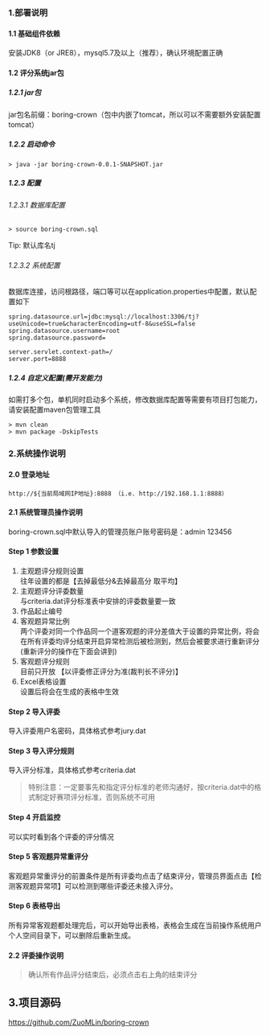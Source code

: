 ### 1.部署说明
#### 1.1 基础组件依赖
安装JDK8（or JRE8），mysql5.7及以上（推荐），确认环境配置正确
#### 1.2 评分系统jar包
##### 1.2.1 jar包
jar包名前缀：boring-crown（包中内嵌了tomcat，所以可以不需要额外安装配置tomcat）  
##### 1.2.2 启动命令  
```
> java -jar boring-crown-0.0.1-SNAPSHOT.jar
```
##### 1.2.3 配置
###### 1.2.3.1 数据库配置
```
> source boring-crown.sql
```
Tip: 默认库名tj
###### 1.2.3.2 系统配置
数据库连接，访问根路径，端口等可以在application.properties中配置，默认配置如下
```
spring.datasource.url=jdbc:mysql://localhost:3306/tj?useUnicode=true&characterEncoding=utf-8&useSSL=false
spring.datasource.username=root
spring.datasource.password=

server.servlet.context-path=/
server.port=8888
```
##### 1.2.4 自定义配置(需开发能力)
如需打多个包，单机同时启动多个系统，修改数据库配置等需要有项目打包能力，请安装配置maven包管理工具
```
> mvn clean
> mvn package -DskipTests
```
### 2.系统操作说明
#### 2.0 登录地址
```
http://${当前局域网IP地址}:8888 （i.e. http://192.168.1.1:8888）
```
#### 2.1 系统管理员操作说明
boring-crown.sql中默认导入的管理员账户账号密码是：admin 123456
#### Step 1 参数设置
1. 主观题评分规则设置  
往年设置的都是【去掉最低分&去掉最高分 取平均】
2. 主观题评分评委数量  
与criteria.dat评分标准表中安排的评委数量要一致
3. 作品起止编号
4. 客观题异常比例  
两个评委对同一个作品同一个道客观题的评分差值大于设置的异常比例，将会在所有评委均评分结束开启异常检测后被检测到，然后会被要求进行重新评分(重新评分的操作在下面会讲到)
5. 客观题评分规则  
目前只开放 【以评委修正评分为准(裁判长不评分)】
6. Excel表格设置  
设置后将会在生成的表格中生效

#### Step 2 导入评委
导入评委用户名密码，具体格式参考jury.dat

#### Step 3 导入评分规则
导入评分标准，具体格式参考criteria.dat
>特别注意：一定要事先和指定评分标准的老师沟通好，按criteria.dat中的格式制定好赛项评分标准，否则系统不可用

#### Step 4 开启监控
可以实时看到各个评委的评分情况
#### Step 5 客观题异常重评分
客观题异常重评分的前置条件是所有评委均点击了结束评分，管理员界面点击【检测客观题异常项】可以检测到哪些评委还未接入评分。
#### Step 6 表格导出
所有异常客观题都处理完后，可以开始导出表格，表格会生成在当前操作系统用户个人空间目录下，可以删除后重新生成。
#### 2.2 评委操作说明
> 确认所有作品评分结束后，必须点击右上角的结束评分

## 3.项目源码
https://github.com/ZuoMLin/boring-crown
